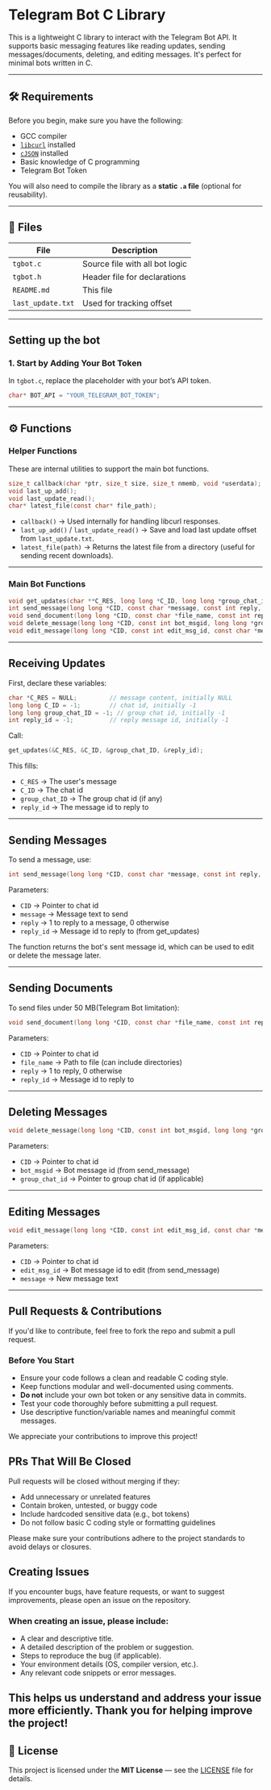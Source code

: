 # Telegram Bot C Library

This is a lightweight C library to interact with the Telegram Bot API.
It supports basic messaging features like reading updates, sending messages/documents, deleting, and editing messages.
It's perfect for minimal bots written in C.

---

## 🛠️ Requirements

Before you begin, make sure you have the following:

- GCC compiler
- [`libcurl`](https://curl.se/libcurl/) installed
- [`cJSON`](https://github.com/DaveGamble/cJSON) installed
- Basic knowledge of C programming
- Telegram Bot Token

You will also need to compile the library as a **static `.a` file** (optional for reusability).

---

## 📁 Files

| File             | Description                      |
|------------------|----------------------------------|
| `tgbot.c`        | Source file with all bot logic   |
| `tgbot.h`        | Header file for declarations     |
| `README.md`      | This file                        |
| `last_update.txt`| Used for tracking offset         |

---

## Setting up the bot

### 1. Start by Adding Your Bot Token

In `tgbot.c`, replace the placeholder with your bot’s API token.

```c
char* BOT_API = "YOUR_TELEGRAM_BOT_TOKEN";
```

---

## ⚙️ Functions

### Helper Functions

These are internal utilities to support the main bot functions.

```c
size_t callback(char *ptr, size_t size, size_t nmemb, void *userdata);
void last_up_add();
void last_update_read();
char* latest_file(const char* file_path);
```

- `callback()` → Used internally for handling libcurl responses.
- `last_up_add()` / `last_update_read()` → Save and load last update offset from `last_update.txt`.
- `latest_file(path)` → Returns the latest file from a directory (useful for sending recent downloads).

---

### Main Bot Functions

```c
void get_updates(char **C_RES, long long *C_ID, long long *group_chat_id, int *reply_id);
int send_message(long long *CID, const char *message, const int reply, long long reply_id);
void send_document(long long *CID, const char *file_name, const int reply, const int reply_id);
void delete_message(long long *CID, const int bot_msgid, long long *group_chat_id);
void edit_message(long long *CID, const int edit_msg_id, const char *message);
```

---

## Receiving Updates

First, declare these variables:

```c
char *C_RES = NULL;         // message content, initially NULL
long long C_ID = -1;        // chat id, initially -1
long long group_chat_ID = -1; // group chat id, initially -1
int reply_id = -1;          // reply message id, initially -1
```

Call:

```c
get_updates(&C_RES, &C_ID, &group_chat_ID, &reply_id);
```

This fills:

- `C_RES` → The user's message
- `C_ID` → The chat id
- `group_chat_ID` → The group chat id (if any)
- `reply_id` → The message id to reply to

---

## Sending Messages

To send a message, use:

```c
int send_message(long long *CID, const char *message, const int reply, long long reply_id);
```

Parameters:

- `CID` → Pointer to chat id
- `message` → Message text to send
- `reply` → 1 to reply to a message, 0 otherwise
- `reply_id` → Message id to reply to (from get_updates)

The function returns the bot's sent message id, which can be used to edit or delete the message later.

---

## Sending Documents

To send files under 50 MB(Telegram Bot limitation):

```c
void send_document(long long *CID, const char *file_name, const int reply, const int reply_id);
```

Parameters:

- `CID` → Pointer to chat id
- `file_name` → Path to file (can include directories)
- `reply` → 1 to reply, 0 otherwise
- `reply_id` → Message id to reply to

---

## Deleting Messages

```c
void delete_message(long long *CID, const int bot_msgid, long long *group_chat_id);
```

Parameters:

- `CID` → Pointer to chat id
- `bot_msgid` → Bot message id (from send_message)
- `group_chat_id` → Pointer to group chat id (if applicable)

---

## Editing Messages

```c
void edit_message(long long *CID, const int edit_msg_id, const char *message);
```

Parameters:

- `CID` → Pointer to chat id
- `edit_msg_id` → Bot message id to edit (from send_message)
- `message` → New message text

---

## Pull Requests & Contributions

If you'd like to contribute, feel free to fork the repo and submit a pull request.

### Before You Start

- Ensure your code follows a clean and readable C coding style.
- Keep functions modular and well-documented using comments.
- **Do not** include your own bot token or any sensitive data in commits.
- Test your code thoroughly before submitting a pull request.
- Use descriptive function/variable names and meaningful commit messages.

We appreciate your contributions to improve this project!

## PRs That Will Be Closed

Pull requests will be closed without merging if they:

- Add unnecessary or unrelated features
- Contain broken, untested, or buggy code
- Include hardcoded sensitive data (e.g., bot tokens)
- Do not follow basic C coding style or formatting guidelines

Please make sure your contributions adhere to the project standards to avoid delays or closures.

## Creating Issues

If you encounter bugs, have feature requests, or want to suggest improvements, please open an issue on the repository.

### When creating an issue, please include:

- A clear and descriptive title.
- A detailed description of the problem or suggestion.
- Steps to reproduce the bug (if applicable).
- Your environment details (OS, compiler version, etc.).
- Any relevant code snippets or error messages.

This helps us understand and address your issue more efficiently. Thank you for helping improve the project!
---

## 📄 License

This project is licensed under the **MIT License** — see the [LICENSE](LICENSE) file for details.